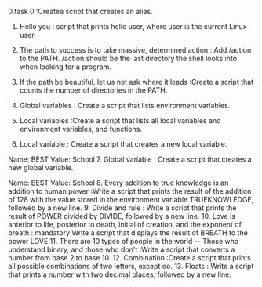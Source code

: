 0.task 0  :Createa script that creates an alias.
1. Hello you :  script that prints hello user, where user is the current Linux user.
2. The path to success is to take massive, determined action : Add /action to the PATH. /action should be the last directory the shell looks into when looking for a program.

3. If the path be beautiful, let us not ask where it leads :Create a script that counts the number of directories in the PATH.
4. Global variables : Create a script that lists environment variables.
5. Local variables :Create a script that lists all local variables and environment variables, and functions.
6. Local variable : Create a script that creates a new local variable.

Name: BEST
Value: School
7. Global variable : Create a script that creates a new global variable.

Name: BEST
Value: School
8. Every addition to true knowledge is an addition to human power :Write a script that prints the result of the addition of 128 with the value stored in the environment variable TRUEKNOWLEDGE, followed by a new line.
9. Divide and rule : 
Write a script that prints the result of POWER divided by DIVIDE, followed by a new line. 
10. Love is anterior to life, posterior to death, initial of creation, and the exponent of breath :
mandatory
Write a script that displays the result of BREATH to the power LOVE
11. There are 10 types of people in the world -- Those who understand binary, and those who don't :Write a script that converts a number from base 2 to base 10.
12. Combination :Create a script that prints all possible combinations of two letters, except oo. 
13. Floats : Write a script that prints a number with two decimal places, followed by a new line.
